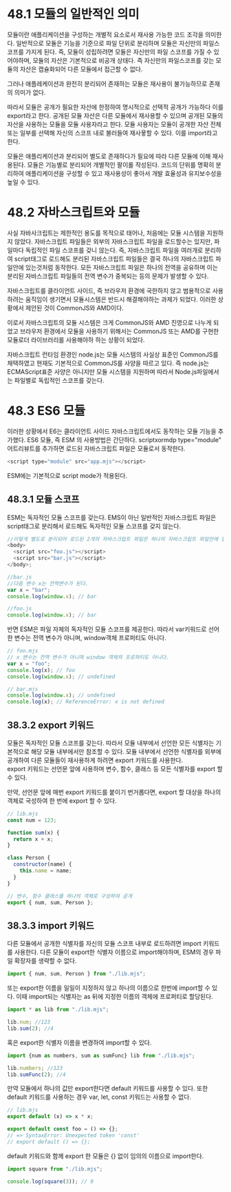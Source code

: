 # 48.1 모듈의 일반적인 의미

모듈이란 애플리케이션을 구성하는 개별적 요소로서 재사용 가능한 코드 조각을 의미한다.
일반적으로 모듈은 기능을 기준으로 파일 단위로 분리하며 모듈은 자신만의 파일스코프를 가지게 된다.
즉, 모듈이 성립하려면 모듈은 자신만의 파일 스코프를 가질 수 있어야하며, 모듈의 자산은 기본적으로 비공개 상태다.
즉 자신만의 파일스코프를 갖는 모듈의 자산은 캡슐화되어 다른 모듈에서 접근할 수 없다.

그러나 애플레케이션과 완전히 분리되어 존재하는 모듈은 재사용이 불가능하므로 존재의 의미가 없다.

따라서 모듈은 공개가 필요한 자산에 한정하여 명시적으로 선택적 공개가 가능하다 이를 export라고 한다.
공개된 모듈 자산은 다른 모듈에서 재사용할 수 있으며 공개된 모듈의 자산을 사용하는 모듈을 모듈 사용자라고 한다.
모듈 사용자는 모듈이 공개한 자산 전체 또는 일부를 선택해 자신의 스코프 내로 불러들여 재사욯할 수 있다. 이를 import라고 한다.

모듈은 애플리케이션과 분리되어 별도로 존재하다가 필요에 따라 다른 모듈에 이해 재사용된다. 모듈은 기능별로 분리되어 개별적인 팔이롤 작성된다. 코드의 단위를 명확히 분리하여 애플리케이션을 구성할 수 있고 재사용성이 좋아서 개발 효율성과 유지보수성을 높일 수 있다.

# 48.2 자바스크립트와 모듈

사실 자바사크립트는 제한적인 용도를 목적으로 태어나, 처음에는 모듈 시스템을 지원하지 않았다.
자바스크립트 파일들은 외부의 자바스크립트 파일을 로드할수는 있지만, 파일마다 독립적인 파일 스코프를 갖니 않는다.
즉, 자바스크립트 파일을 여러개로 분리하여 script태그로 로드해도 분리된 자바스크립트 파일들은 결국 하나의 자바스크립트 파일안에 있는것처럼 동작한다.
모든 자바스크립트 파일은 하나의 전역을 공유하며 이는 분리된 자바스크립트 파일들의 전역 변수가 중복되는 등의 문제가 발생할 수 있다.

자바스크립트를 클라이언트 사이드, 즉 브라우저 환경에 국한하지 않고 범용적으로 사용하려는 움직임이 생기면서 모듈시스템은 반드시 해결해야하는 과제가 되었다. 이러한 상황에서 제안된 것이 CommonJS와 AMD이다.

이로서 자바스크립트의 모듈 시스템은 크게 CommonJS와 AMD 진영으로 나누게 되었고 브라우저 환경에서 모듈을 사용하기 위해서는 CommonJS 또는 AMD를 구현한 모듈로더 라이브러리를 사용해야하 하는 상황이 되었다.

자바스크립트 런타임 환경인 node.js는 모듈 시스템의 사실상 표준인 CommonJS를 채택하였고 현재도 기본적으로 CommonJS를 사양을 따르고 있다. 즉 node.js는 ECMAScript표준 사양은 아니지만 모듈 시스템을 지원하며 따라서 Node.js파일에서는 파일별로 독립적인 스코프를 갖는다.

# 48.3 ES6 모듈

이러한 상황에서 E6는 클라이언트 사이드 자바스크립트에서도 동작하는 모듈 기능을 추가했다. ES6 모듈, 즉 ESM 의 사용방법은 간단하다.
scriptxormdp type="module" 어트리뷰트를 추가하면 로드된 자바스크립트 파일은 모듈로서 동작한다.

```js
<script type="module" src="app.mjs"></script>
```

ESM에는 기본적으로 script mode가 적용된다.

## 48.3.1 모듈 스코프

ESM는 독자적인 모듈 스코프를 갖는다. EMS이 아닌 일반적인 자바스크립트 파일은 script태그로 분리해서 로드해도 독자적인 모듈 스코프를 갖지 않는다.

```js
//이렇게 별도로 분리되어 로드된 2개의 자바스크립트 파일은 하나의 자바스크립트 파일안에 있는 것 처럼 동작한다.
<body>
  <script src="foo.js"></script>
  <script src="bar.js"></script>
</body>;

//bar.js
//다음 변수 x는 전역변수가 된다.
var x = "bar";
console.log(window.x); // bar

//foo.js
console.log(window.x); // bar
```

반면 ESM은 파일 자체의 독자적인 모듈 스코프를 제공한다. 따라서 var키워드로 선어한 변수는 전역 변수가 아니며, window객체 프로퍼티도 아니다.

```js
// foo.mjs
// x 변수는 전역 변수가 아니며 window 객체의 프로퍼티도 아니다.
var x = "foo";
console.log(x); // foo
console.log(window.x); // undefined

// bar.mjs
console.log(window.x); // undefined
console.log(x); // ReferenceError: x is not defined
```

## 38.3.2 export 키워드

모듈은 독자적인 모듈 스코프를 갖는다. 따라서 모듈 내부에서 선언한 모든 식별자는 기본적으로 해당 모듈 내부에서만 참조할 수 있다. 모듈 내부에서 선언한 식별자를 외부에 공개하여 다른 모듈들이 재사용하게 하려면 export 키워드를 사용한다.  
export 키워드는 선언문 앞에 사용하며 변수, 함수, 클래스 등 모든 식별자를 export 할 수 있다.

만약, 선언문 앞에 매번 export 키워드를 붙이기 번거롭다면, export 할 대상을 하나의 객체로 국성하여 한 번에 export 할 수 있다.

```js
// lib.mjs
const num = 123;

function sum(x) {
  return x + x;
}

class Person {
  constructor(name) {
    this.name = name;
  }
}

// 변수, 함수 클래스를 하나의 객체로 구성하여 공개
export { num, sum, Person };
```

## 38.3.3 import 키워드

다른 모듈에서 공개한 식별자를 자신의 모듈 스코프 내부로 로드하려면 import 키워드를 사용한다. 다른 모듈이 export한 식별자 이름으로 import해야하며, ESM의 경우 파일 확장자를 생략할 수 없다.

```js
import { num, sum, Person } from "./lib.mjs";
```

또는 export한 이름을 일일이 지정하지 않고 하나의 이름으로 한번에 import할 수 있다. 이때 import되는 식별자는 as 뒤에 지정한 이름의 객체에 프로퍼티로 할당된다.

```js
import * as lib from "./lib.mjs";

lib.num; //123
lib.sum(2); //4
```

혹은 export한 식별자 이름을 변경하여 import할 수 있다.

```js
import {num as numbers, sum as sumFunc} lib from "./lib.mjs";

lib.numbers; //123
lib.sumFunc(2); //4
```

만약 모듈에서 하나의 값만 export한다면 default 키워드를 사용할 수 있다.
또한 default 키워드를 사용하는 경우 var, let, const 키워드는 사용할 수 없다.

```js
// lib.mjs
export default (x) => x * x;

export default const foo = () => {};
// => SyntaxError: Unexpected token 'const'
// export default () => {};
```

default 키워드와 함께 export 한 모듈은 {} 없이 임의의 이름으로 import한다.

```js
import square from "./lib.mjs";

console.log(square(3)); // 9
```
